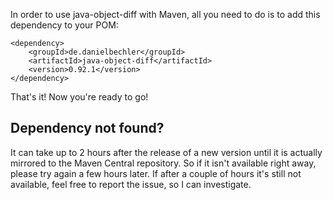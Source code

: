 In order to use java-object-diff with Maven, all you need to do is to add this dependency to your POM:

	<dependency>
		<groupId>de.danielbechler</groupId>
		<artifactId>java-object-diff</artifactId>
		<version>0.92.1</version>
	</dependency>

That's it! Now you're ready to go!

## Dependency not found?

It can take up to 2 hours after the release of a new version until it is actually mirrored to the Maven Central repository. So if it isn't available right away, please try again a few hours later. If after a couple of hours it's still not available, feel free to report the issue, so I can investigate.